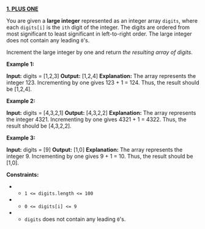 [**1\. PLUS ONE**](https://leetcode.com/problems/plus-one/)

You are given a **large integer** represented as an integer array `digits`, where each `digits[i]` is the `ith` digit of the integer. The digits are ordered from most significant to least significant in left-to-right order. The large integer does not contain any leading `0`'s.

Increment the large integer by one and return *the resulting array of digits*.

**Example 1:**

**Input:** digits = \[1,2,3\]
**Output:** \[1,2,4\]
**Explanation:** The array represents the integer 123.
Incrementing by one gives 123 + 1 = 124.
Thus, the result should be \[1,2,4\].

**Example 2:**

**Input:** digits = \[4,3,2,1\]
**Output:** \[4,3,2,2\]
**Explanation:** The array represents the integer 4321.
Incrementing by one gives 4321 + 1 = 4322.
Thus, the result should be \[4,3,2,2\].

**Example 3:**

**Input:** digits = \[9\]
**Output:** \[1,0\]
**Explanation:** The array represents the integer 9.
Incrementing by one gives 9 + 1 = 10.
Thus, the result should be \[1,0\].

**Constraints:**

- - `1 <= digits.length <= 100`
- - `0 <= digits[i] <= 9`
- - `digits` does not contain any leading `0`'s.

